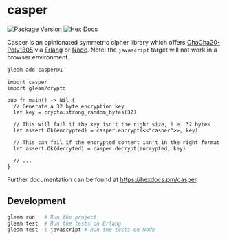 # casper

[![Package Version](https://img.shields.io/hexpm/v/casper)](https://hex.pm/packages/casper)
[![Hex Docs](https://img.shields.io/badge/hex-docs-ffaff3)](https://hexdocs.pm/casper/)

Casper is an opinionated symmetric cipher library which offers
[ChaCha20-Poly1305][chacha20-poly1305] via [Erlang][erlang-crypto] or
[Node][node-crypto]. Note: the `javascript` target will not work in a browser
environment.

```sh
gleam add casper@1
```

```gleam
import casper
import gleam/crypto

pub fn main() -> Nil {
  // Generate a 32 byte encryption key
  let key = crypto.strong_random_bytes(32)

  // This will fail if the key isn't the right size, i.e. 32 bytes
  let assert Ok(encrypted) = casper.encrypt(<<"casper">>, key)

  // This can fail if the encrypted content isn't in the right format
  let assert Ok(decryted) = casper.decrypt(encrypted, key)

  // ...
}
```

Further documentation can be found at <https://hexdocs.pm/casper>.

## Development

```sh
gleam run   # Run the project
gleam test  # Run the tests on Erlang
gleam test -t javascript # Run the tests on Node
```

[chacha20-poly1305]: https://en.wikipedia.org/wiki/ChaCha20-Poly1305
[erlang-crypto]: https://www.erlang.org/doc/apps/crypto/crypto.html
[node-crypto]: https://nodejs.org/api/crypto.html
